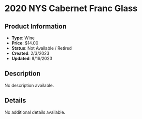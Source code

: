 # 2020 NYS Cabernet Franc Glass

## Product Information
- **Type**: Wine
- **Price**: $14.00
- **Status**: Not Available / Retired
- **Created**: 2/3/2023
- **Updated**: 8/16/2023

## Description
No description available.



## Details
No additional details available.
